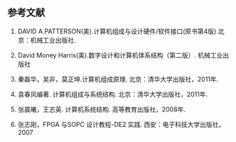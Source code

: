 ## 参考文献
1. DAVID A.PATTERSON(美).计算机组成与设计硬件/软件接口(原书第4版).北京：机械工业出版社.

2. David Money Harris(美).数字设计和计算机体系结构（第二版）. 机械工业出版社

3. 秦磊华，吴非，莫正坤.计算机组成原理. 北京：清华大学出版社，2011年.

4. 袁春风编著. 计算机组成与系统结构. 北京：清华大学出版社，2011年.

5. 张晨曦，王志英. 计算机系统结构. 高等教育出版社，2008年.

6. 张志刚，FPGA 与SOPC 设计教程-DE2 实践. 西安：电子科技大学出版社，2007
